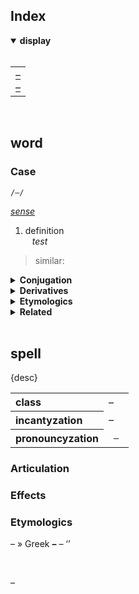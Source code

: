 ## Index

<details open>
  <summary> <b> display </b> </summary> <br>

<table>
  <td>
    <a href="##">–</a> <br>
    <a href="##">–</a>
  </td>
</table>

</details>


<br>


## word

### Case
`/–/`

*[sense]()*

1. definition  
&ensp; *test*
> similar: [](#)

<details>
  <summary> <b> Conjugation </b> </summary> <br>

| tense | participle |
| :---- | :--------- |
| present | – |
| past | – |
| perfect | – |

</details>

<details>
  <summary> <b> Derivatives </b> </summary>

&emsp; [](#)

</details>

<details>
  <summary> <b> Etymologics </b> </summary>

&emsp; – »

</details>

<details>
  <summary> <b> Related </b> </summary>

&emsp; [](#)

</details>


<br>


## spell

{desc}

<table>
  <tr>
    <th align="left"> class </th>
    <td> – </td>
  </th>
  <tr>
    <th align="left"> incantyzation </th>
    <td> <em> – </em> </td>
  </tr>
  <tr>
    <th align="left"> pronouncyzation </th>
    <td> <code> – </code> </td>
  </tr>
</table>

### Articulation

### Effects

### Etymologics
– » Greek **–** *–* ‘’


<br>


[]() – []()  
